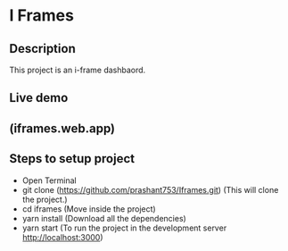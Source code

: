 # I Frames

## Description
This project is an i-frame dashbaord.<br>

## Live demo

## (iframes.web.app)

## Steps to setup project

* Open Terminal
* git clone (https://github.com/prashant753/Iframes.git) (This will clone the project.)
* cd iframes (Move inside the project)
* yarn install (Download all the dependencies)
* yarn start (To run the project in the development server [http://localhost:3000](http://localhost:3000))
